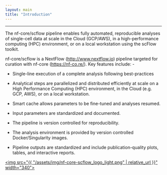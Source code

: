 ```yaml
---
layout: main
title: "Introduction"
---
```


---

The nf-core/scflow pipeline enables fully automated, reproducible analyses of single-cell data at scale in the Cloud (GCP/AWS), in a high-performance computing (HPC) environment, or on a local workstation using the scFlow toolkit.

nf-core/scflow is a NextFlow (http://www.nextflow.io) pipeline targeted for curation with nf-core (https://nf-co.re/). Key features include: -

- Single-line execution of a complete analysis following best-practices

- Analytical steps are parallelized and distributed efficiently at scale on a High Performance Computing (HPC) environment, in the Cloud (e.g. GCP, AWS), or on a local workstation.

- Smart cache allows parameters to be fine-tuned and analyses resumed.

- Input parameters are standardized and documented.

- The pipeline is version controlled for reproducibility.

- The analysis environment is provided by version controlled Docker/Singularity images.

- Pipeline outputs are standardized and include publication-quality plots, tables, and interactive reports.

[<img src="{{ "/assets/img/nf-core-scflow_logo_light.png" | relative_url }}" width="340">](https://github.com/combiz/nf-core-scflow)

